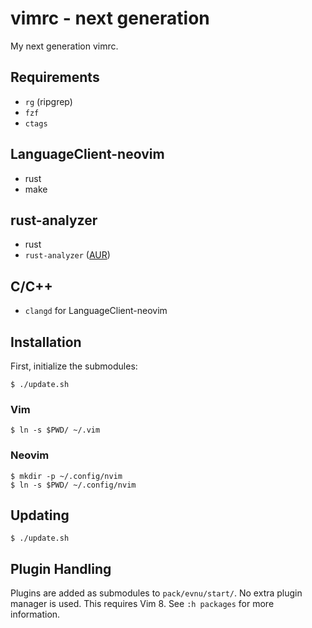 # vimrc - next generation

My next generation vimrc.

## Requirements

* `rg` (ripgrep)
* `fzf`
* `ctags`

## LanguageClient-neovim
* rust
* make

## rust-analyzer
* rust
* `rust-analyzer` ([AUR](https://aur.archlinux.org/packages/rust-analyzer-bin))

## C/C++

* `clangd` for LanguageClient-neovim

## Installation

First, initialize the submodules:

```
$ ./update.sh
```

### Vim

```
$ ln -s $PWD/ ~/.vim
```

### Neovim

```
$ mkdir -p ~/.config/nvim
$ ln -s $PWD/ ~/.config/nvim
```

## Updating

```
$ ./update.sh
```

## Plugin Handling

Plugins are added as submodules to `pack/evnu/start/`. No extra plugin manager
is used. This requires Vim 8.  See `:h packages` for more information.
